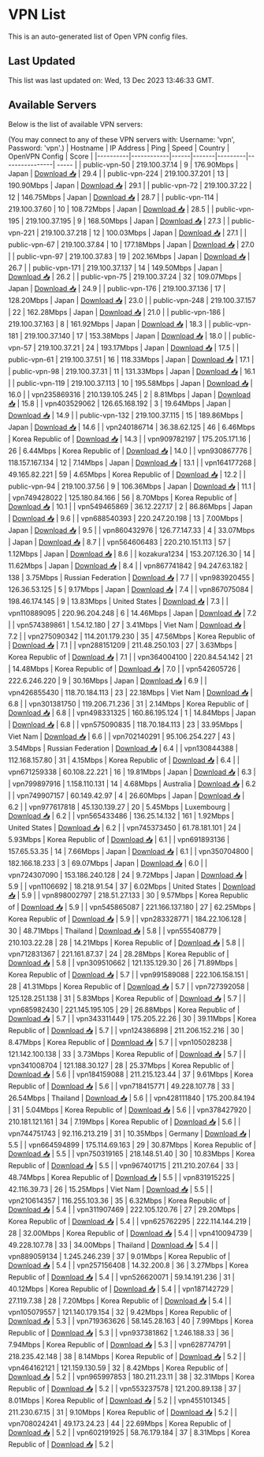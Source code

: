 # VPN List

This is an auto-generated list of Open VPN config files.

## Last Updated

This list was last updated on: Wed, 13 Dec 2023 13:46:33 GMT.

## Available Servers

Below is the list of available VPN servers:

(You may connect to any of these VPN servers with: Username: 'vpn', Password: 'vpn'.)
| Hostname | IP Address | Ping | Speed | Country | OpenVPN Config | Score |
|----------|------------|------|-------|---------|----------------| ----- |
| public-vpn-50 | 219.100.37.14 | 9 | 176.90Mbps | Japan | [Download 📥](./configs/server_0_JP.ovpn) | 29.4 |
| public-vpn-224 | 219.100.37.201 | 13 | 190.90Mbps | Japan | [Download 📥](./configs/server_1_JP.ovpn) | 29.1 |
| public-vpn-72 | 219.100.37.22 | 12 | 146.75Mbps | Japan | [Download 📥](./configs/server_2_JP.ovpn) | 28.7 |
| public-vpn-114 | 219.100.37.60 | 10 | 108.72Mbps | Japan | [Download 📥](./configs/server_3_JP.ovpn) | 28.5 |
| public-vpn-195 | 219.100.37.195 | 9 | 168.50Mbps | Japan | [Download 📥](./configs/server_4_JP.ovpn) | 27.3 |
| public-vpn-221 | 219.100.37.218 | 12 | 100.03Mbps | Japan | [Download 📥](./configs/server_5_JP.ovpn) | 27.1 |
| public-vpn-67 | 219.100.37.84 | 10 | 177.18Mbps | Japan | [Download 📥](./configs/server_6_JP.ovpn) | 27.0 |
| public-vpn-97 | 219.100.37.83 | 19 | 202.16Mbps | Japan | [Download 📥](./configs/server_7_JP.ovpn) | 26.7 |
| public-vpn-171 | 219.100.37.137 | 14 | 149.50Mbps | Japan | [Download 📥](./configs/server_8_JP.ovpn) | 26.2 |
| public-vpn-75 | 219.100.37.24 | 32 | 109.07Mbps | Japan | [Download 📥](./configs/server_9_JP.ovpn) | 24.9 |
| public-vpn-176 | 219.100.37.136 | 17 | 128.20Mbps | Japan | [Download 📥](./configs/server_10_JP.ovpn) | 23.0 |
| public-vpn-248 | 219.100.37.157 | 22 | 162.28Mbps | Japan | [Download 📥](./configs/server_11_JP.ovpn) | 21.0 |
| public-vpn-186 | 219.100.37.163 | 8 | 161.92Mbps | Japan | [Download 📥](./configs/server_12_JP.ovpn) | 18.3 |
| public-vpn-181 | 219.100.37.140 | 17 | 153.38Mbps | Japan | [Download 📥](./configs/server_13_JP.ovpn) | 18.0 |
| public-vpn-57 | 219.100.37.21 | 24 | 193.17Mbps | Japan | [Download 📥](./configs/server_14_JP.ovpn) | 17.5 |
| public-vpn-61 | 219.100.37.51 | 16 | 118.33Mbps | Japan | [Download 📥](./configs/server_15_JP.ovpn) | 17.1 |
| public-vpn-98 | 219.100.37.31 | 11 | 131.33Mbps | Japan | [Download 📥](./configs/server_16_JP.ovpn) | 16.1 |
| public-vpn-119 | 219.100.37.113 | 10 | 195.58Mbps | Japan | [Download 📥](./configs/server_17_JP.ovpn) | 16.0 |
| vpn235869316 | 210.139.105.245 | 2 | 8.81Mbps | Japan | [Download 📥](./configs/server_18_JP.ovpn) | 15.8 |
| vpn403529062 | 126.65.168.192 | 3 | 19.64Mbps | Japan | [Download 📥](./configs/server_19_JP.ovpn) | 14.9 |
| public-vpn-132 | 219.100.37.115 | 15 | 189.86Mbps | Japan | [Download 📥](./configs/server_20_JP.ovpn) | 14.6 |
| vpn240186714 | 36.38.62.125 | 46 | 6.46Mbps | Korea Republic of | [Download 📥](./configs/server_21_KR.ovpn) | 14.3 |
| vpn909782197 | 175.205.171.16 | 26 | 6.44Mbps | Korea Republic of | [Download 📥](./configs/server_22_KR.ovpn) | 14.0 |
| vpn930867776 | 118.157.167.134 | 12 | 7.14Mbps | Japan | [Download 📥](./configs/server_23_JP.ovpn) | 13.1 |
| vpn164177268 | 49.165.82.221 | 59 | 4.65Mbps | Korea Republic of | [Download 📥](./configs/server_24_KR.ovpn) | 12.2 |
| public-vpn-94 | 219.100.37.56 | 9 | 106.36Mbps | Japan | [Download 📥](./configs/server_25_JP.ovpn) | 11.1 |
| vpn749428022 | 125.180.84.166 | 56 | 8.70Mbps | Korea Republic of | [Download 📥](./configs/server_26_KR.ovpn) | 10.1 |
| vpn549465869 | 36.12.227.17 | 2 | 86.86Mbps | Japan | [Download 📥](./configs/server_27_JP.ovpn) | 9.6 |
| vpn688540393 | 220.247.20.198 | 13 | 7.00Mbps | Japan | [Download 📥](./configs/server_28_JP.ovpn) | 9.5 |
| vpn860432976 | 126.77.147.33 | 4 | 33.07Mbps | Japan | [Download 📥](./configs/server_29_JP.ovpn) | 8.7 |
| vpn564606483 | 220.210.151.113 | 57 | 1.12Mbps | Japan | [Download 📥](./configs/server_30_JP.ovpn) | 8.6 |
| kozakura1234 | 153.207.126.30 | 14 | 11.62Mbps | Japan | [Download 📥](./configs/server_31_JP.ovpn) | 8.4 |
| vpn867741842 | 94.247.63.182 | 138 | 3.75Mbps | Russian Federation | [Download 📥](./configs/server_32_RU.ovpn) | 7.7 |
| vpn983920455 | 126.36.53.125 | 5 | 9.17Mbps | Japan | [Download 📥](./configs/server_33_JP.ovpn) | 7.4 |
| vpn867075084 | 198.46.174.145 | 9 | 13.83Mbps | United States | [Download 📥](./configs/server_34_US.ovpn) | 7.3 |
| vpn110889095 | 220.96.204.248 | 6 | 14.46Mbps | Japan | [Download 📥](./configs/server_35_JP.ovpn) | 7.2 |
| vpn574389861 | 1.54.12.180 | 27 | 3.41Mbps | Viet Nam | [Download 📥](./configs/server_36_VN.ovpn) | 7.2 |
| vpn275090342 | 114.201.179.230 | 35 | 47.56Mbps | Korea Republic of | [Download 📥](./configs/server_37_KR.ovpn) | 7.1 |
| vpn288151209 | 211.48.250.103 | 27 | 3.63Mbps | Korea Republic of | [Download 📥](./configs/server_38_KR.ovpn) | 7.1 |
| vpn364004100 | 220.84.54.142 | 21 | 14.48Mbps | Korea Republic of | [Download 📥](./configs/server_39_KR.ovpn) | 7.0 |
| vpn542605726 | 222.6.246.220 | 9 | 30.16Mbps | Japan | [Download 📥](./configs/server_40_JP.ovpn) | 6.9 |
| vpn426855430 | 118.70.184.113 | 23 | 22.18Mbps | Viet Nam | [Download 📥](./configs/server_41_VN.ovpn) | 6.8 |
| vpn301381750 | 119.206.71.236 | 31 | 2.14Mbps | Korea Republic of | [Download 📥](./configs/server_42_KR.ovpn) | 6.8 |
| vpn498331325 | 160.86.195.124 | 1 | 14.84Mbps | Japan | [Download 📥](./configs/server_43_JP.ovpn) | 6.8 |
| vpn575090835 | 118.70.184.113 | 23 | 33.95Mbps | Viet Nam | [Download 📥](./configs/server_44_VN.ovpn) | 6.6 |
| vpn702140291 | 95.106.254.227 | 43 | 3.54Mbps | Russian Federation | [Download 📥](./configs/server_45_RU.ovpn) | 6.4 |
| vpn130844388 | 112.168.157.80 | 31 | 4.15Mbps | Korea Republic of | [Download 📥](./configs/server_46_KR.ovpn) | 6.4 |
| vpn671259338 | 60.108.22.221 | 16 | 19.81Mbps | Japan | [Download 📥](./configs/server_47_JP.ovpn) | 6.3 |
| vpn799897916 | 1.158.110.131 | 14 | 4.68Mbps | Australia | [Download 📥](./configs/server_48_AU.ovpn) | 6.2 |
| vpn749907157 | 60.149.42.97 | 4 | 26.60Mbps | Japan | [Download 📥](./configs/server_49_JP.ovpn) | 6.2 |
| vpn977617818 | 45.130.139.27 | 20 | 5.45Mbps | Luxembourg | [Download 📥](./configs/server_50_LU.ovpn) | 6.2 |
| vpn565433486 | 136.25.14.132 | 161 | 1.92Mbps | United States | [Download 📥](./configs/server_51_US.ovpn) | 6.2 |
| vpn745373450 | 61.78.181.101 | 24 | 5.93Mbps | Korea Republic of | [Download 📥](./configs/server_52_KR.ovpn) | 6.1 |
| vpn691893136 | 157.65.53.35 | 14 | 7.66Mbps | Japan | [Download 📥](./configs/server_53_JP.ovpn) | 6.1 |
| vpn350704800 | 182.166.18.233 | 3 | 69.07Mbps | Japan | [Download 📥](./configs/server_54_JP.ovpn) | 6.0 |
| vpn724307090 | 153.186.240.128 | 24 | 9.72Mbps | Japan | [Download 📥](./configs/server_55_JP.ovpn) | 5.9 |
| vpn1106692 | 18.218.91.54 | 37 | 6.02Mbps | United States | [Download 📥](./configs/server_56_US.ovpn) | 5.9 |
| vpn898002797 | 218.51.27.133 | 30 | 9.57Mbps | Korea Republic of | [Download 📥](./configs/server_57_KR.ovpn) | 5.9 |
| vpn545865087 | 221.166.137.180 | 27 | 62.25Mbps | Korea Republic of | [Download 📥](./configs/server_58_KR.ovpn) | 5.9 |
| vpn283328771 | 184.22.106.128 | 30 | 48.71Mbps | Thailand | [Download 📥](./configs/server_59_TH.ovpn) | 5.8 |
| vpn555408779 | 210.103.22.28 | 28 | 14.21Mbps | Korea Republic of | [Download 📥](./configs/server_60_KR.ovpn) | 5.8 |
| vpn712831367 | 221.161.87.37 | 24 | 28.28Mbps | Korea Republic of | [Download 📥](./configs/server_61_KR.ovpn) | 5.8 |
| vpn309510662 | 121.135.129.30 | 26 | 71.89Mbps | Korea Republic of | [Download 📥](./configs/server_62_KR.ovpn) | 5.7 |
| vpn991589088 | 222.106.158.151 | 28 | 41.31Mbps | Korea Republic of | [Download 📥](./configs/server_63_KR.ovpn) | 5.7 |
| vpn727392058 | 125.128.251.138 | 31 | 5.83Mbps | Korea Republic of | [Download 📥](./configs/server_64_KR.ovpn) | 5.7 |
| vpn685982430 | 221.145.195.105 | 29 | 26.88Mbps | Korea Republic of | [Download 📥](./configs/server_65_KR.ovpn) | 5.7 |
| vpn343311449 | 175.205.22.26 | 30 | 39.11Mbps | Korea Republic of | [Download 📥](./configs/server_66_KR.ovpn) | 5.7 |
| vpn124386898 | 211.206.152.216 | 30 | 8.47Mbps | Korea Republic of | [Download 📥](./configs/server_67_KR.ovpn) | 5.7 |
| vpn105028238 | 121.142.100.138 | 33 | 3.73Mbps | Korea Republic of | [Download 📥](./configs/server_68_KR.ovpn) | 5.7 |
| vpn341008704 | 121.188.30.127 | 28 | 25.37Mbps | Korea Republic of | [Download 📥](./configs/server_69_KR.ovpn) | 5.6 |
| vpn184159088 | 211.215.123.44 | 37 | 9.61Mbps | Korea Republic of | [Download 📥](./configs/server_70_KR.ovpn) | 5.6 |
| vpn718415771 | 49.228.107.78 | 33 | 26.54Mbps | Thailand | [Download 📥](./configs/server_71_TH.ovpn) | 5.6 |
| vpn428111840 | 175.200.84.194 | 31 | 5.04Mbps | Korea Republic of | [Download 📥](./configs/server_72_KR.ovpn) | 5.6 |
| vpn378427920 | 210.181.121.161 | 34 | 7.19Mbps | Korea Republic of | [Download 📥](./configs/server_73_KR.ovpn) | 5.6 |
| vpn744751743 | 92.116.213.219 | 31 | 10.35Mbps | Germany | [Download 📥](./configs/server_74_DE.ovpn) | 5.5 |
| vpn664594899 | 175.114.69.163 | 29 | 30.87Mbps | Korea Republic of | [Download 📥](./configs/server_75_KR.ovpn) | 5.5 |
| vpn750319165 | 218.148.51.40 | 30 | 10.83Mbps | Korea Republic of | [Download 📥](./configs/server_76_KR.ovpn) | 5.5 |
| vpn967401715 | 211.210.207.64 | 33 | 48.74Mbps | Korea Republic of | [Download 📥](./configs/server_77_KR.ovpn) | 5.5 |
| vpn831915225 | 42.116.39.73 | 26 | 15.25Mbps | Viet Nam | [Download 📥](./configs/server_78_VN.ovpn) | 5.5 |
| vpn210614357 | 116.255.103.36 | 35 | 6.32Mbps | Korea Republic of | [Download 📥](./configs/server_79_KR.ovpn) | 5.4 |
| vpn311907469 | 222.105.120.76 | 27 | 29.20Mbps | Korea Republic of | [Download 📥](./configs/server_80_KR.ovpn) | 5.4 |
| vpn625762295 | 222.114.144.219 | 28 | 32.00Mbps | Korea Republic of | [Download 📥](./configs/server_81_KR.ovpn) | 5.4 |
| vpn410094739 | 49.228.107.78 | 33 | 34.00Mbps | Thailand | [Download 📥](./configs/server_82_TH.ovpn) | 5.4 |
| vpn889059134 | 1.245.246.239 | 37 | 9.01Mbps | Korea Republic of | [Download 📥](./configs/server_83_KR.ovpn) | 5.4 |
| vpn257156408 | 14.32.200.8 | 36 | 3.27Mbps | Korea Republic of | [Download 📥](./configs/server_84_KR.ovpn) | 5.4 |
| vpn526620071 | 59.14.191.236 | 31 | 40.12Mbps | Korea Republic of | [Download 📥](./configs/server_85_KR.ovpn) | 5.4 |
| vpn187142729 | 27.119.7.38 | 28 | 7.20Mbps | Korea Republic of | [Download 📥](./configs/server_86_KR.ovpn) | 5.4 |
| vpn105079557 | 121.140.179.154 | 32 | 9.42Mbps | Korea Republic of | [Download 📥](./configs/server_87_KR.ovpn) | 5.3 |
| vpn719363626 | 58.145.28.163 | 40 | 7.99Mbps | Korea Republic of | [Download 📥](./configs/server_88_KR.ovpn) | 5.3 |
| vpn937381862 | 1.246.188.33 | 36 | 7.94Mbps | Korea Republic of | [Download 📥](./configs/server_89_KR.ovpn) | 5.3 |
| vpn628774791 | 218.235.42.148 | 38 | 8.14Mbps | Korea Republic of | [Download 📥](./configs/server_90_KR.ovpn) | 5.2 |
| vpn464162121 | 121.159.130.59 | 32 | 8.42Mbps | Korea Republic of | [Download 📥](./configs/server_91_KR.ovpn) | 5.2 |
| vpn965997853 | 180.211.23.11 | 38 | 32.31Mbps | Korea Republic of | [Download 📥](./configs/server_92_KR.ovpn) | 5.2 |
| vpn553237578 | 121.200.89.138 | 37 | 8.01Mbps | Korea Republic of | [Download 📥](./configs/server_93_KR.ovpn) | 5.2 |
| vpn455101345 | 211.230.67.15 | 31 | 9.10Mbps | Korea Republic of | [Download 📥](./configs/server_94_KR.ovpn) | 5.2 |
| vpn708024241 | 49.173.24.23 | 44 | 22.69Mbps | Korea Republic of | [Download 📥](./configs/server_95_KR.ovpn) | 5.2 |
| vpn602191925 | 58.76.179.184 | 37 | 8.31Mbps | Korea Republic of | [Download 📥](./configs/server_96_KR.ovpn) | 5.2 |

